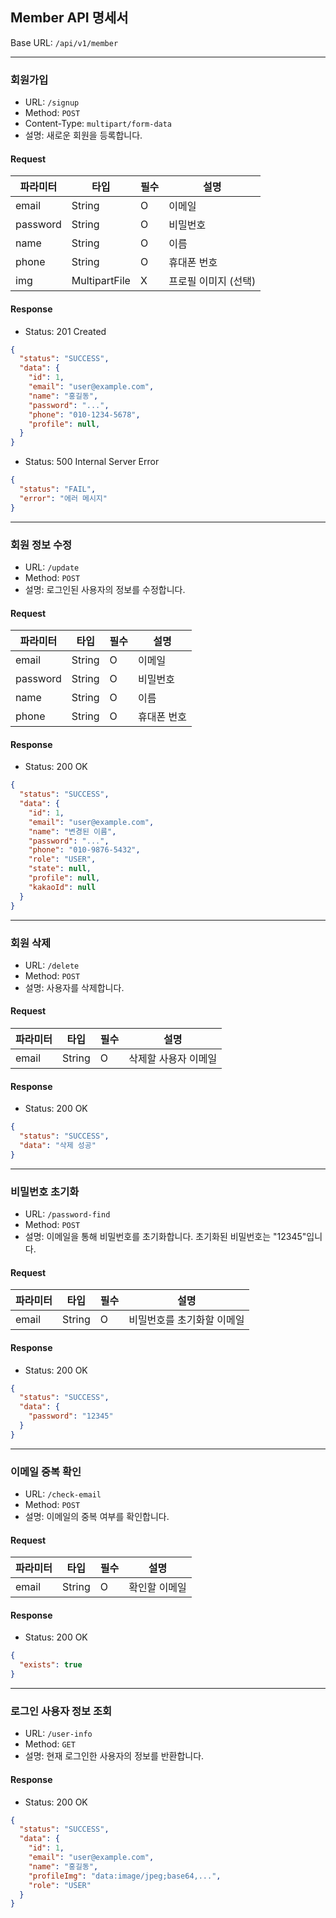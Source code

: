 ## Member API 명세서

Base URL: `/api/v1/member`

---

### 회원가입

- URL: `/signup`
- Method: `POST`
- Content-Type: `multipart/form-data`
- 설명: 새로운 회원을 등록합니다.

#### Request

| 파라미터 | 타입 | 필수 | 설명 |
|----------|------|------|------|
| email | String | O | 이메일 |
| password | String | O | 비밀번호 |
| name | String | O | 이름 |
| phone | String | O | 휴대폰 번호 |
| img | MultipartFile | X | 프로필 이미지 (선택) |

#### Response

- Status: 201 Created

```json
{
  "status": "SUCCESS",
  "data": {
    "id": 1,
    "email": "user@example.com",
    "name": "홍길동",
    "password": "...",
    "phone": "010-1234-5678",
    "profile": null,
  }
}
```

- Status: 500 Internal Server Error

```json
{
  "status": "FAIL",
  "error": "에러 메시지"
}
```

---

### 회원 정보 수정

- URL: `/update`
- Method: `POST`
- 설명: 로그인된 사용자의 정보를 수정합니다.

#### Request

| 파라미터 | 타입 | 필수 | 설명 |
|----------|------|------|------|
| email | String | O | 이메일 |
| password | String | O | 비밀번호 |
| name | String | O | 이름 |
| phone | String | O | 휴대폰 번호 |

#### Response

- Status: 200 OK

```json
{
  "status": "SUCCESS",
  "data": {
    "id": 1,
    "email": "user@example.com",
    "name": "변경된 이름",
    "password": "...",
    "phone": "010-9876-5432",
    "role": "USER",
    "state": null,
    "profile": null,
    "kakaoId": null
  }
}
```

---

### 회원 삭제

- URL: `/delete`
- Method: `POST`
- 설명: 사용자를 삭제합니다.

#### Request

| 파라미터 | 타입 | 필수 | 설명 |
|----------|------|------|------|
| email | String | O | 삭제할 사용자 이메일 |

#### Response

- Status: 200 OK

```json
{
  "status": "SUCCESS",
  "data": "삭제 성공"
}
```

---

### 비밀번호 초기화

- URL: `/password-find`
- Method: `POST`
- 설명: 이메일을 통해 비밀번호를 초기화합니다. 초기화된 비밀번호는 "12345"입니다.

#### Request

| 파라미터 | 타입 | 필수 | 설명 |
|----------|------|------|------|
| email | String | O | 비밀번호를 초기화할 이메일 |

#### Response

- Status: 200 OK

```json
{
  "status": "SUCCESS",
  "data": {
    "password": "12345"
  }
}
```

---

### 이메일 중복 확인

- URL: `/check-email`
- Method: `POST`
- 설명: 이메일의 중복 여부를 확인합니다.

#### Request

| 파라미터 | 타입 | 필수 | 설명 |
|----------|------|------|------|
| email | String | O | 확인할 이메일 |

#### Response

- Status: 200 OK

```json
{
  "exists": true
}
```

---

### 로그인 사용자 정보 조회

- URL: `/user-info`
- Method: `GET`
- 설명: 현재 로그인한 사용자의 정보를 반환합니다.

#### Response

- Status: 200 OK

```json
{
  "status": "SUCCESS",
  "data": {
    "id": 1,
    "email": "user@example.com",
    "name": "홍길동",
    "profileImg": "data:image/jpeg;base64,...",
    "role": "USER"
  }
}
```